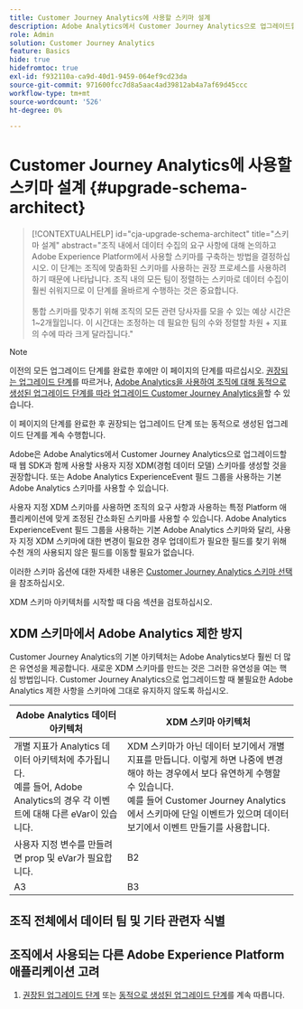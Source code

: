```yaml
---
title: Customer Journey Analytics에 사용할 스키마 설계
description: Adobe Analytics에서 Customer Journey Analytics으로 업그레이드할 때 권장되는 경로에 대해 알아봅니다.
role: Admin
solution: Customer Journey Analytics
feature: Basics
hide: true
hidefromtoc: true
exl-id: f932110a-ca9d-40d1-9459-064ef9cd23da
source-git-commit: 971600fcc7d8a5aac4ad39812ab4a7af69d45ccc
workflow-type: tm+mt
source-wordcount: '526'
ht-degree: 0%

---
```


# Customer Journey Analytics에 사용할 스키마 설계 {#upgrade-schema-architect}

<!-- markdownlint-disable MD034 -->

>[!CONTEXTUALHELP]
>id="cja-upgrade-schema-architect"
>title="스키마 설계"
>abstract="조직 내에서 데이터 수집의 요구 사항에 대해 논의하고 Adobe Experience Platform에서 사용할 스키마를 구축하는 방법을 결정하십시오. 이 단계는 조직에 맞춤화된 스키마를 사용하는 권장 프로세스를 사용하려 하기 때문에 나타납니다. 조직 내의 모든 팀이 정렬하는 스키마로 데이터 수집이 훨씬 쉬워지므로 이 단계를 올바르게 수행하는 것은 중요합니다.<br><br>통합 스키마를 맞추기 위해 조직의 모든 관련 당사자를 모을 수 있는 예상 시간은 1~2개월입니다. 이 시간대는 조정하는 데 필요한 팀의 수와 정렬할 차원 + 지표의 수에 따라 크게 달라집니다."

<!-- markdownlint-enable MD034 -->

>[!NOTE]
> 
>이전의 모든 업그레이드 단계를 완료한 후에만 이 페이지의 단계를 따르십시오. [권장되는 업그레이드 단계](/help/getting-started/cja-upgrade/cja-upgrade-recommendations.md#recommended-upgrade-steps-for-most-organizations)를 따르거나, [Adobe Analytics을 사용하여 조직에 대해 동적으로 생성된 업그레이드 단계를 따라 업그레이드 Customer Journey Analytics을](https://gigazelle.github.io/cja-ttv/)할 수 있습니다.
>
>이 페이지의 단계를 완료한 후 권장되는 업그레이드 단계 또는 동적으로 생성된 업그레이드 단계를 계속 수행합니다.

Adobe은 Adobe Analytics에서 Customer Journey Analytics으로 업그레이드할 때 웹 SDK과 함께 사용할 사용자 지정 XDM(경험 데이터 모델) 스키마를 생성할 것을 권장합니다. 또는 Adobe Analytics ExperienceEvent 필드 그룹을 사용하는 기본 Adobe Analytics 스키마를 사용할 수 있습니다.

사용자 지정 XDM 스키마를 사용하면 조직의 요구 사항과 사용하는 특정 Platform 애플리케이션에 맞게 조정된 간소화된 스키마를 사용할 수 있습니다. Adobe Analytics ExperienceEvent 필드 그룹을 사용하는 기본 Adobe Analytics 스키마와 달리, 사용자 지정 XDM 스키마에 대한 변경이 필요한 경우 업데이트가 필요한 필드를 찾기 위해 수천 개의 사용되지 않은 필드를 이동할 필요가 없습니다.

이러한 스키마 옵션에 대한 자세한 내용은 [Customer Journey Analytics 스키마 선택](/help/getting-started/cja-upgrade/cja-upgrade-schema-existing.md)을 참조하십시오.

XDM 스키마 아키텍처를 시작할 때 다음 섹션을 검토하십시오.

## XDM 스키마에서 Adobe Analytics 제한 방지

Customer Journey Analytics의 기본 아키텍처는 Adobe Analytics보다 훨씬 더 많은 유연성을 제공합니다. 새로운 XDM 스키마를 만드는 것은 그러한 유연성을 여는 핵심 방법입니다. Customer Journey Analytics으로 업그레이드할 때 불필요한 Adobe Analytics 제한 사항을 스키마에 그대로 유지하지 않도록 하십시오.

| Adobe Analytics 데이터 아키텍처 | XDM 스키마 아키텍처 |
|---------|----------|
| 개별 지표가 Analytics 데이터 아키텍처에 추가됩니다.<br/>예를 들어, Adobe Analytics의 경우 각 이벤트에 대해 다른 eVar이 있습니다. | XDM 스키마가 아닌 데이터 보기에서 개별 지표를 만듭니다. 이렇게 하면 나중에 변경해야 하는 경우에서 보다 유연하게 수행할 수 있습니다.<br/>예를 들어 Customer Journey Analytics에서 스키마에 단일 이벤트가 있으며 데이터 보기에서 이벤트 만들기를 사용합니다. |
| 사용자 지정 변수를 만들려면 prop 및 eVar가 필요합니다. | B2 |
| A3 | B3 |

## 조직 전체에서 데이터 팀 및 기타 관련자 식별


## 조직에서 사용되는 다른 Adobe Experience Platform 애플리케이션 고려



1. [권장된 업그레이드 단계](/help/getting-started/cja-upgrade/cja-upgrade-recommendations.md#recommended-upgrade-steps-for-most-organizations) 또는 [동적으로 생성된 업그레이드 단계](https://gigazelle.github.io/cja-ttv/)를 계속 따릅니다.
